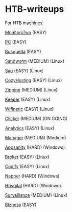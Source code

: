 # HTB-writeups

For HTB machines:

[MonitorsTwo](./MonitorsTwo.md)  (EASY)

[PC](./PC.md)  (EASY)

[Busqueda](./Busqueda.md)  (EASY)

[Sandworm](./sandworm.md)  (MEDIUM) (Linux)

[Sau](./sau.md)  (EASY) (Linux)

[CozyHosting](./cozyhosting.md)  (EASY) (Linux)

[Zipping](./zipping.md)  (MEDIUM) (Linux)

[Keeper](./keeper/keeper.md)  (EASY) (Linux)

[Wifinetic](./wifinetic/wifinetic.md) (EASY) (Linux)

[Clicker](./clicker/clicker.md) (MEDIUM) (ON GOING)

[Analytics](./analytics/analytics.md) (EASY) (Linux)

[Manager](https://github.com/Disturbante/HTB-Manager-writeup/blob/main/manager/manager.md) (MEDIUM) (Medium)

[Appsanity](https://github.com/Disturbante/HTB-Appsanity-writeup/blob/main/appsanity.md)  (HARD) (Windows)

[Broker](./broker/broker.md)  (EASY) (Linux)

[Codify](https://github.com/Disturbante/HTB-Codify-writeup/blob/main/codify.md)  (EASY) (Linux)

[Napper](https://github.com/Disturbante/HTB-Napper-writeup/blob/main/napper.md)  (HARD) (Windows)

[Hospital](https://github.com/Disturbante/HTB-Hospital-writeup/blob/main/hospital.md) (HARD) (Windows)

[Surveillance](https://github.com/Disturbante/HTB-Surveillance-writeup/blob/main/surveillance.md) (MEDIUM) (Linux)

[Bizness](https://github.com/Disturbante/HTB-Bizness-writeup/blob/main/README.md) (EASY)
